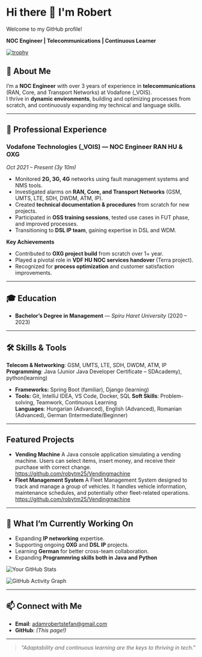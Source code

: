 # Hi there 👋 I'm Robert

Welcome to my GitHub profile! 

**NOC Engineer | Telecommunications | Continuous Learner**

[![trophy](https://github-profile-trophy.vercel.app/?username=robytm25&theme=dark)](https://github.com/ryo-ma/github-profile-trophy)
 
## 🚀 About Me

I’m a **NOC Engineer** with over 3 years of experience in **telecommunications** (RAN, Core, and Transport Networks) at Vodafone (_VOIS).  
I thrive in **dynamic environments**, building and optimizing processes from scratch, and continuously expanding my technical and language skills.

---

## 💼 Professional Experience

### **Vodafone Technologies (_VOIS)** — NOC Engineer RAN HU & OXG  
*Oct 2021 – Present (3y 10m)*  
- Monitored **2G, 3G, 4G** networks using fault management systems and NMS tools.  
- Investigated alarms on **RAN, Core, and Transport Networks** (GSM, UMTS, LTE, SDH, DWDM, ATM, IP).  
- Created **technical documentation & procedures** from scratch for new projects.  
- Participated in **OSS training sessions**, tested use cases in FUT phase, and improved processes.  
- Transitioning to **DSL IP team**, gaining expertise in DSL and WDM.  

**Key Achievements**  
- Contributed to **OXG project build** from scratch over 1+ year.  
- Played a pivotal role in **VDF HU NOC services handover** (Terra project).  
- Recognized for **process optimization** and customer satisfaction improvements.

---

## 🎓 Education
- **Bachelor’s Degree in Management** — *Spiru Haret University* (2020 – 2023)  

---

## 🛠 Skills & Tools

**Telecom & Networking**: GSM, UMTS, LTE, SDH, DWDM, ATM, IP  
**Programming**: Java (Junior Java Developer Certificate – SDAcademy), python(learning)
* **Frameworks:** Spring Boot (familiar), Django (learning)
* **Tools:** Git, IntelliJ IDEA, VS Code, Docker, SQL
**Soft Skills**: Problem-solving, Teamwork, Continuous Learning  
**Languages**: Hungarian (Advanced), English (Advanced), Romanian (Advanced), German (Intermediate/Beginner)  

---

## Featured Projects

* **Vending Machine** A Java console application simulating a vending machine. Users can select items, insert money, and receive their purchase with correct change. https://github.com/robytm25/Vendingmachine
* **Fleet Management System** A Fleet Management System designed to track and manage a group of vehicles. It handles vehicle information, maintenance schedules, and potentially other fleet-related operations. https://github.com/robytm25/Vendingmachine

---

## 📌 What I’m Currently Working On
- Expanding **IP networking** expertise.  
- Supporting ongoing **OXG** and **DSL IP** projects.  
- Learning **German** for better cross-team collaboration.  
- Expanding **Programmring skills both in Java and Python**


![Your GitHub Stats](https://github-readme-stats.vercel.app/api?username=robytm25&show_icons=true&theme=tokyonight)

![GitHub Activity Graph](https://github-readme-activity-graph.vercel.app/graph?username=robytm25&theme=react-dark)

---

## 📫 Connect with Me
- **Email**: adamrobertstefan@gmail.com    
- **GitHub**: *(This page!)*  

---
> _"Adaptability and continuous learning are the keys to thriving in tech."_


